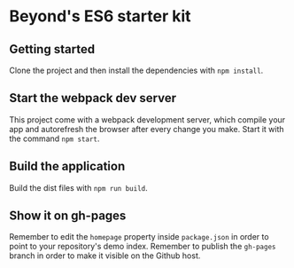 # Beyond's ES6 starter kit

## Getting started

Clone the project and then install the dependencies with `npm install`.

## Start the webpack dev server 

This project come with a webpack development server,
which compile your app and autorefresh the browser after every change you make.
Start it with the command `npm start`.

## Build the application

Build the dist files with `npm run build`.

## Show it on gh-pages

Remember to edit the `homepage` property inside `package.json` in order to point to your repository's demo index.
Remember to publish the `gh-pages` branch in order to make it visible on the Github host.
